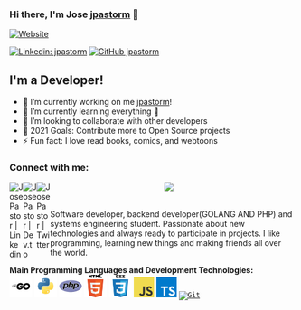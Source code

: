 ### Hi there, I'm Jose [jpastorm][website] 👋

[![Website](https://img.shields.io/website?label=jpastorm.github.io&style=for-the-badge&url=https%3A%2F%2Fjpastorm.github.io)](https://jpastorm.github.io/)

[![Linkedin: jpastorm](https://img.shields.io/badge/-jpastorm-blue?style=flat-square&logo=Linkedin&logoColor=white&link=https://www.linkedin.com/in/jpastorm/)](https://www.linkedin.com/in/jpastorm/)
[![GitHub jpastorm](https://img.shields.io/github/followers/jpastorm?label=follow&style=social)](https://github.com/jpastorm)

## I'm a Developer!

- 🔭 I’m currently working on me [jpastorm][website]!
- 🌱 I’m currently learning everything 🤣
- 👯 I’m looking to collaborate with other developers
- 🥅 2021 Goals: Contribute more to Open Source projects
- ⚡ Fun fact: I love read books, comics, and webtoons

### Connect with me:

<img align="right" src="https://media1.giphy.com/media/jRf5fsn8G6YaogAWxn/giphy.gif" width="230">

<a href="https://www.linkedin.com/in/jpastorm/"><img align="left" alt="Jose Pastor | Linkedin" width="24px" title="Linkedin" alt="Linkedin" src="https://image.flaticon.com/icons/svg/174/174857.svg"></a>
<a href="https://dev.to/jpastorm"><img align="left" alt="Jose Pastor | Dev.to" width="24px" title="Dev.to" alt="Dev.to" src="https://res.cloudinary.com/practicaldev/image/fetch/s--R9qwOwpC--/c_limit%2Cf_auto%2Cfl_progressive%2Cq_auto%2Cw_880/https://thepracticaldev.s3.amazonaws.com/i/78hs31fax49uwy6kbxyw.png"></a>
<a href="https://twitter.com/jpastormdev"><img align="left" alt="Jose Pastor | Twitter" width="24px" title="Twitter" alt="Twitter" src="https://raw.githubusercontent.com/anuraghazra/anuraghazra/master/assets/twitter.svg"></a>

<br><br>

Software developer, backend developer(GOLANG AND PHP) and systems engineering student. Passionate about new technologies and always ready to participate in projects. I like programming, learning new things and making friends all over the world.

**Main Programming Languages and Development Technologies:**
<br>
<code><a href="https://github.com/jpastorm?tab=repositories&language=GO"><img height="40" title="GOLANG" alt="GOLANG" src="https://raw.githubusercontent.com/github/explore/80688e429a7d4ef2fca1e82350fe8e3517d3494d/topics/go/go.png"></a></code>
<code><a href="https://github.com/jpastorm?tab=repositories&language=PYTHON"><img height="40" title="PYTHON" alt="PYTHON" src="https://raw.githubusercontent.com/github/explore/80688e429a7d4ef2fca1e82350fe8e3517d3494d/topics/python/python.png"></a></code>
<code><a href="https://github.com/jpastorm?tab=repositories&language=PHP"><img height="40" title="PHP" alt="PHP" src="https://raw.githubusercontent.com/github/explore/ccc16358ac4530c6a69b1b80c7223cd2744dea83/topics/php/php.png"></a></code>
<code><a href="https://github.com/jpastorm?tab=repositories&language=HTML"><img height="40" title="HTML5" alt="HTML5" src="https://raw.githubusercontent.com/github/explore/80688e429a7d4ef2fca1e82350fe8e3517d3494d/topics/html/html.png"></a></code>
<code><a href="https://github.com/jpastorm?tab=repositories&language=CSS"><img height="40" title="CSS3" alt="CSS3" src="https://raw.githubusercontent.com/github/explore/80688e429a7d4ef2fca1e82350fe8e3517d3494d/topics/css/css.png"></a></code>
<code><a href="https://github.com/jpastorm?tab=repositories&language=javascript"><img height="36" title="Javascript" alt="Javascript" src="https://raw.githubusercontent.com/github/explore/80688e429a7d4ef2fca1e82350fe8e3517d3494d/topics/javascript/javascript.png"></a></code>
<code><a href="https://github.com/jpastorm?tab=repositories&language=typescript"><img height="36" title="Typescript" alt="Typescript" src="https://raw.githubusercontent.com/github/explore/80688e429a7d4ef2fca1e82350fe8e3517d3494d/topics/typescript/typescript.png"></a></code>
<code><a href="https://git-scm.com/"><img height="36" title="Git" alt="Git" src="https://cdn.svgporn.com/logos/git-icon.svg"></a></code>

                                                                                
                                                                                
[website]: https://jpastorm.github.io                                                                               
                                                                                
                                                                                  

